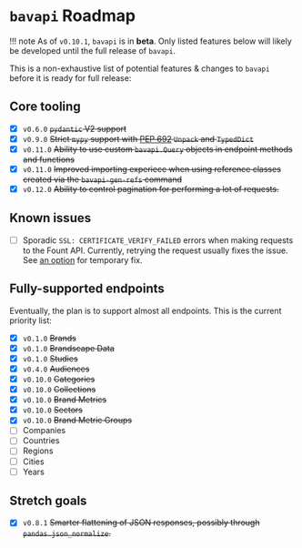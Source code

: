 # `bavapi` Roadmap

!!! note
    As of `v0.10.1`, `bavapi` is in **beta**. Only listed features below will likely be developed until the full release of `bavapi`.

This is a non-exhaustive list of potential features & changes to `bavapi` before it is ready for full release:

## Core tooling

- [x] `v0.6.0` ~~`pydantic` V2 support~~
- [x] `v0.9.0` ~~Strict `mypy` support with [PEP 692](https://docs.python.org/3.12/whatsnew/3.12.html#whatsnew312-pep692) `Unpack` and `TypedDict`~~
- [x] `v0.11.0` ~~Ability to use custom `bavapi.Query` objects in endpoint methods and functions~~
- [x] `v0.11.0` ~~Improved importing experiece when using reference classes created via the `bavapi-gen-refs` command~~
- [x] `v0.12.0` ~~Ability to control pagination for performing a lot of requests.~~

## Known issues

- [ ] Sporadic `SSL: CERTIFICATE_VERIFY_FAILED` errors when making requests to the Fount API. Currently, retrying the request usually fixes the issue. See [an option](usage/project-tips.md#retry-failed-requests) for temporary fix.

## Fully-supported endpoints

Eventually, the plan is to support almost all endpoints. This is the current priority list:

- [x] `v0.1.0` ~~Brands~~
- [x] `v0.1.0` ~~Brandscape Data~~
- [x] `v0.1.0` ~~Studies~~
- [x] `v0.4.0` ~~Audiences~~
- [x] `v0.10.0` ~~Categories~~
- [x] `v0.10.0` ~~Collections~~
- [x] `v0.10.0` ~~Brand Metrics~~
- [x] `v0.10.0` ~~Sectors~~
- [x] `v0.10.0` ~~Brand Metric Groups~~
- [ ] Companies
- [ ] Countries
- [ ] Regions
- [ ] Cities
- [ ] Years

## Stretch goals

- [x] `v0.8.1` ~~Smarter flattening of JSON responses, possibly through `pandas.json_normalize`.~~
